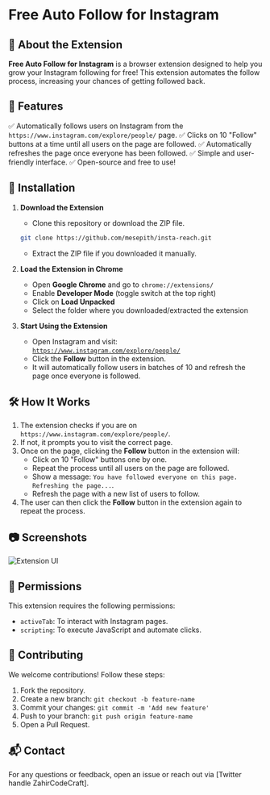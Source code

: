 # Free Auto Follow for Instagram

## 🚀 About the Extension

**Free Auto Follow for Instagram** is a browser extension designed to help you grow your Instagram following for free! This extension automates the follow process, increasing your chances of getting followed back.

## 🎯 Features

✅ Automatically follows users on Instagram from the `https://www.instagram.com/explore/people/` page.
✅ Clicks on 10 "Follow" buttons at a time until all users on the page are followed.
✅ Automatically refreshes the page once everyone has been followed.
✅ Simple and user-friendly interface.
✅ Open-source and free to use!

## 📌 Installation

1. **Download the Extension**
   - Clone this repository or download the ZIP file.
   ```sh
   git clone https://github.com/mesepith/insta-reach.git
   ```
   - Extract the ZIP file if you downloaded it manually.

2. **Load the Extension in Chrome**
   - Open **Google Chrome** and go to `chrome://extensions/`
   - Enable **Developer Mode** (toggle switch at the top right)
   - Click on **Load Unpacked**
   - Select the folder where you downloaded/extracted the extension

3. **Start Using the Extension**
   - Open Instagram and visit: [`https://www.instagram.com/explore/people/`](https://www.instagram.com/explore/people/)
   - Click the **Follow** button in the extension.
   - It will automatically follow users in batches of 10 and refresh the page once everyone is followed.

## 🛠 How It Works

1. The extension checks if you are on `https://www.instagram.com/explore/people/`.
2. If not, it prompts you to visit the correct page.
3. Once on the page, clicking the **Follow** button in the extension will:
   - Click on 10 "Follow" buttons one by one.
   - Repeat the process until all users on the page are followed.
   - Show a message: `You have followed everyone on this page. Refreshing the page...`.
   - Refresh the page with a new list of users to follow.
4. The user can then click the **Follow** button in the extension again to repeat the process.

## 📷 Screenshots

![Extension UI](screenshot1.png)

## 📜 Permissions

This extension requires the following permissions:
- `activeTab`: To interact with Instagram pages.
- `scripting`: To execute JavaScript and automate clicks.

## 📖 Contributing

We welcome contributions! Follow these steps:

1. Fork the repository.
2. Create a new branch: `git checkout -b feature-name`
3. Commit your changes: `git commit -m 'Add new feature'`
4. Push to your branch: `git push origin feature-name`
5. Open a Pull Request.

## 📬 Contact

For any questions or feedback, open an issue or reach out via [Twitter handle ZahirCodeCraft].
